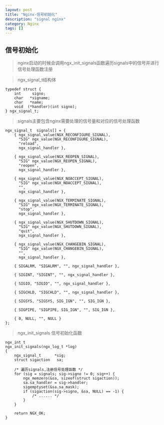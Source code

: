 ```yaml
---
layout: post
title: "Nginx-信号初始化"
description: "signal nginx"
category: Nginx
tags: []
---
```


信号初始化
---
>nginx启动的时候会调用ngx_init_signals函数遍历signals中的信号并进行信号处理函数注册

>ngx_signal_t结构体

    typedef struct {
        int     signo;
        char   *signame;
        char   *name;
        void  (*handler)(int signo);
    } ngx_signal_t;

>signals主要包含nginx需要处理的信号量和对应的信号处理函数

    ngx_signal_t  signals[] = {
        { ngx_signal_value(NGX_RECONFIGURE_SIGNAL),
          "SIG" ngx_value(NGX_RECONFIGURE_SIGNAL),
          "reload",
          ngx_signal_handler },

        { ngx_signal_value(NGX_REOPEN_SIGNAL),
          "SIG" ngx_value(NGX_REOPEN_SIGNAL),
          "reopen",
          ngx_signal_handler },

        { ngx_signal_value(NGX_NOACCEPT_SIGNAL),
          "SIG" ngx_value(NGX_NOACCEPT_SIGNAL),
          "",
          ngx_signal_handler },

        { ngx_signal_value(NGX_TERMINATE_SIGNAL),
          "SIG" ngx_value(NGX_TERMINATE_SIGNAL),
          "stop",
          ngx_signal_handler },

        { ngx_signal_value(NGX_SHUTDOWN_SIGNAL),
          "SIG" ngx_value(NGX_SHUTDOWN_SIGNAL),
          "quit",
          ngx_signal_handler },

        { ngx_signal_value(NGX_CHANGEBIN_SIGNAL),
          "SIG" ngx_value(NGX_CHANGEBIN_SIGNAL),
          "",
          ngx_signal_handler },

        { SIGALRM, "SIGALRM", "", ngx_signal_handler },

        { SIGINT, "SIGINT", "", ngx_signal_handler },

        { SIGIO, "SIGIO", "", ngx_signal_handler },

        { SIGCHLD, "SIGCHLD", "", ngx_signal_handler },

        { SIGSYS, "SIGSYS, SIG_IGN", "", SIG_IGN },

        { SIGPIPE, "SIGPIPE, SIG_IGN", "", SIG_IGN },

        { 0, NULL, "", NULL }
    };

> ngx_init_signals 信号初始化函数

    ngx_int_t
    ngx_init_signals(ngx_log_t *log)
    {
        ngx_signal_t      *sig;
        struct sigaction   sa;

        /* 遍历signals,注册信号处理函数 */
        for (sig = signals; sig->signo != 0; sig++) {
            ngx_memzero(&sa, sizeof(struct sigaction));
            sa.sa_handler = sig->handler;
            sigemptyset(&sa.sa_mask);
            if (sigaction(sig->signo, &sa, NULL) == -1) {
                /* ...... */
            }
        }

        return NGX_OK;
    }

